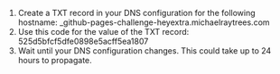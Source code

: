 1. Create a TXT record in your DNS configuration for the following hostname: _github-pages-challenge-heyextra.michaelraytrees.com
2. Use this code for the value of the TXT record: 525d5bfcf5dfe0898e5acff5ea1807
3. Wait until your DNS configuration changes. This could take up to 24 hours to propagate.
 